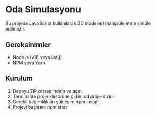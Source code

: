# Oda Simulasyonu

Bu projede JavaScript kullanılarak 3D modelleri manipüle etme simüle edilmiştir.

## Gereksinimler

- Node.js (v16 veya üstü)
- NPM veya Yarn

## Kurulum

1. Depoyu ZIP olarak indirin ve açın.
2. Terminalde proje klasörüne gidin: cd proje-dizini
3. Gerekli bağımlılıkları yükleyin:  npm install
4. Projeyi başlatın:                 npm start
